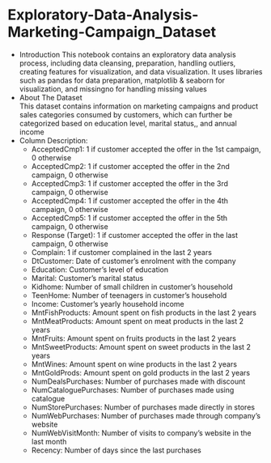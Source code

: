 # Exploratory-Data-Analysis-Marketing-Campaign_Dataset
- Introduction
This notebook contains an exploratory data analysis process, including data cleansing, preparation, handling outliers, creating features for visualization, and data visualization. It uses libraries such as pandas for data preparation, matplotlib &amp; seaborn for visualization, and missingno for handling missing values  
- About The Dataset  
This dataset contains information on marketing campaigns and product sales categories consumed by customers, which can further be categorized based on education level, marital status,, and annual income  
- Column Description:
    - AcceptedCmp1: 1 if customer accepted the offer in the 1st campaign, 0 otherwise
    - AcceptedCmp2: 1 if customer accepted the offer in the 2nd campaign, 0 otherwise
    - AcceptedCmp3: 1 if customer accepted the offer in the 3rd campaign, 0 otherwise
    - AcceptedCmp4: 1 if customer accepted the offer in the 4th campaign, 0 otherwise
    - AcceptedCmp5: 1 if customer accepted the offer in the 5th campaign, 0 otherwise
    - Response (Target): 1 if customer accepted the offer in the last campaign, 0 otherwise
    - Complain: 1 if customer complained in the last 2 years
    - DtCustomer: Date of customer’s enrolment with the company
    - Education: Customer’s level of education
    - Marital: Customer’s marital status
    - Kidhome: Number of small children in customer’s household
    - TeenHome: Number of teenagers in customer’s household
    - Income: Customer’s yearly household income
    - MntFishProducts: Amount spent on fish products in the last 2 years
    - MntMeatProducts: Amount spent on meat products in the last 2 years
    - MntFruits: Amount spent on fruits products in the last 2 years
    - MntSweetProducts: Amount spent on sweet products in the last 2 years
    - MntWines: Amount spent on wine products in the last 2 years
    - MntGoldProds: Amount spent on gold products in the last 2 years
    - NumDealsPurchases: Number of purchases made with discount
    - NumCataloguePurchases:  Number of purchases made using catalogue
    - NumStorePurchases: Number of purchases made directly in stores
    - NumWebPurchases: Number of purchases made through company’s website
    - NumWebVisitMonth: Number of visits to company’s website in the last month
    - Recency: Number of days since the last purchases
